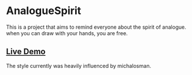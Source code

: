 # AnalogueSpirit

This is a project that aims to remind everyone about the spirit of analogue.
when you can draw with your hands, you are free.

## **[Live Demo](https://mengxihe.github.io/AnalogueSpirit/)**


The style currently was heavily influenced by michalosman.